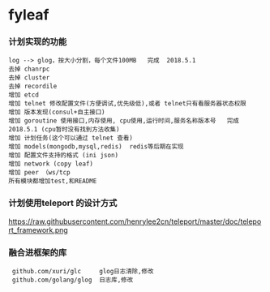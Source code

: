 # fyleaf


### 计划实现的功能
    log --> glog，按大小分割，每个文件100MB   完成  2018.5.1
    去掉 chanrpc
    去掉 cluster
    去掉 recordile
    增加 etcd
    增加 telnet 修改配置文件(方便调试,优先级低),或者 telnet只有看服务器状态权限
    增加 版本发现(consul+自主接口)
    增加 goroutine 使用接口,内存使用, cpu使用,运行时间,服务名称版本号   完成  2018.5.1 (cpu暂时没有找到方法收集)
    增加 计划任务(这个可以通过 telnet 查看)
    增加 models(mongodb,mysql,redis)  redis等后期在实现
    增加 配置文件支持的格式 (ini json)
    增加 network (copy leaf)
    增加 peer （ws/tcp
    所有模块都增加test,和README


### 计划使用teleport 的设计方式
https://raw.githubusercontent.com/henrylee2cn/teleport/master/doc/teleport_framework.png



### 融合进框架的库
     github.com/xuri/glc     glog日志清除,修改
     github.com/golang/glog  日志库,修改